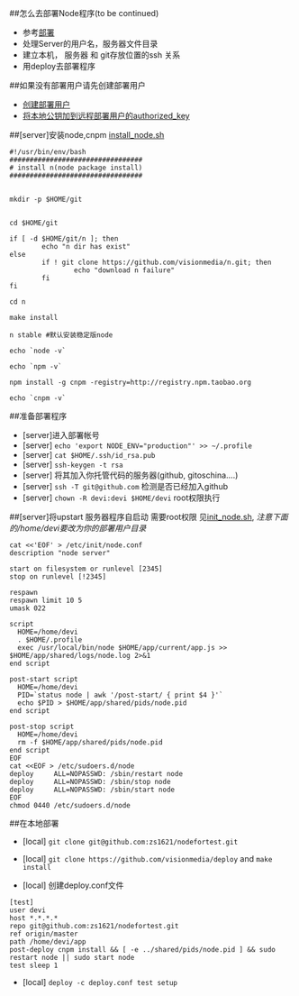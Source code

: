 ##怎么去部署Node程序(to be continued)
 - 参考[部署](https://github.com/nko2/website/blob/master/designs/blog/14-deploying-to-linode.md)
 - 处理Server的用户名，服务器文件目录
 - 建立本机， 服务器 和 git存放位置的ssh 关系
 - 用deploy去部署程序

##如果没有部署用户请先创建部署用户
 -  [创建部署用户](https://github.com/zs1621/ops/blob/master/add_dev_user.sh)
 -  [将本地公钥加到远程部署用户的authorized_key](https://github.com/zs1621/ops/blob/master/keygen.sh)


##[server]安装node,cnpm  [install_node.sh](https://github.com/zs1621/ops/tree/master/deploytoserver/install_node.sh)

```
#!/usr/bin/env/bash
#################################
# install n(node package install)
#################################


mkdir -p $HOME/git


cd $HOME/git

if [ -d $HOME/git/n ]; then
        echo "n dir has exist"
else
        if ! git clone https://github.com/visionmedia/n.git; then
                echo "download n failure"
        fi
fi

cd n

make install

n stable #默认安装稳定版node

echo `node -v`

echo `npm -v`

npm install -g cnpm -registry=http://registry.npm.taobao.org 

echo `cnpm -v`

```

##准备部署程序
 - [server]进入部署帐号
 - [server] `echo 'export NODE_ENV="production"' >> ~/.profile`
 - [server] `cat $HOME/.ssh/id_rsa.pub`
 - [server] `ssh-keygen -t rsa`
 - [server] 将其加入你托管代码的服务器(github, gitoschina....)
 - [server] `ssh -T git@github.com` 检测是否已经加入github
 - [server] `chown -R devi:devi $HOME/devi`  root权限执行


##[server]将upstart  服务器程序自启动 需要root权限  见[init_node.sh](https://github.com/zs1621/ops/tree/master/deploytoserver/init_node.sh), *注意下面的/home/devi要改为你的部署用户目录*

```
cat <<'EOF' > /etc/init/node.conf 
description "node server"

start on filesystem or runlevel [2345]
stop on runlevel [!2345]

respawn
respawn limit 10 5
umask 022

script
  HOME=/home/devi
  . $HOME/.profile
  exec /usr/local/bin/node $HOME/app/current/app.js >> $HOME/app/shared/logs/node.log 2>&1
end script

post-start script
  HOME=/home/devi
  PID=`status node | awk '/post-start/ { print $4 }'`
  echo $PID > $HOME/app/shared/pids/node.pid
end script

post-stop script
  HOME=/home/devi
  rm -f $HOME/app/shared/pids/node.pid
end script
EOF
cat <<EOF > /etc/sudoers.d/node
deploy     ALL=NOPASSWD: /sbin/restart node
deploy     ALL=NOPASSWD: /sbin/stop node
deploy     ALL=NOPASSWD: /sbin/start node
EOF
chmod 0440 /etc/sudoers.d/node
```


##在本地部署
 - [local] `git clone git@github.com:zs1621/nodefortest.git `

 - [local] `git clone https://github.com/visionmedia/deploy` and `make install`
 - [local] 创建deploy.conf文件 

```
[test]
user devi
host *.*.*.*
repo git@github.com:zs1621/nodefortest.git
ref origin/master
path /home/devi/app
post-deploy cnpm install && [ -e ../shared/pids/node.pid ] && sudo restart node || sudo start node
test sleep 1
```

 - [local] `deploy -c deploy.conf test setup`

